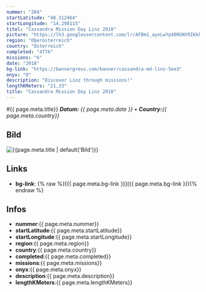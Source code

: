 ```yaml
---
nummer: "204"
startLatitude: "48.312464"
startLongitude: "14.298115"
titel: "Cassandra Mission Day Linz 2018"
picture: "https://lh3.googleusercontent.com/lr/AFBm1_ayeLwYp40RGNtRIKkknaUBWuh8-lQGElZ4699PeDuSgnntNEc64xadwXJxUHAAG7axgERXvqUXSWa2OlPCu0pkN8bKMoFNLoY24IUBAsdbK1gzELTHCj_UC0KsF5avz1bphRGYAH9HwCliWbix2F9KXsabnbtMEsQePNEapGA9W4EgEVOMz_zVOmTQu1vHiNT3ai7B1w1Cpo2I8Kk3AS10tDYL1MafRt6UoWQMlTEp4tKYQnUEbgAIOssuh7GflFdANVYwO7O6FoK1j81qQB-jMpRwU_GfXisXa3nCkFROOz5f4EgCnxh_siDHssJeTwbHYWXtgaJ1umOPnTrXbRUcSTu0Lxsv2DqPuoks8ZkhGdiW0sJmIxsi4UBxfDr1q9qhEb94V2Qw644AUpBhRqYy0n8eJr4BpIrrjGs-S-bgihvzm0aJOBoHkUtgDMZSikINX8gTf-VJoqUU9skBt1FItxRNCRYTTI8YDRnFXJwtSgJQ-ZmuowhgilQfLCBFBcOGNJhnpNPcfh1v-I4D8RN_-Xb76HusGVX_Ckp1fa7Ym1MTXhImVnPMOWuYrMzHaNp0MWH4fLcoaLMSOp48cDhrD-PMYkwPsEPIOEz-6LGCNXEcx7yrcjB5uLnbHEK28gabNSaw8A0ogJZYSEi6ra4NxuHO3avxO4izwqGTCEsyOVDqCzDdo8WEV9EAI9DJ_yKokGQy9kg37B9cLJvZuvsWDHY9LIU7LsMYxjoyLj5pg5VgfK5mC7vn-jjjeP8oU0V8IglN7BxjqYpVaEbxq-X2hLgE9RvxQrWAXHi4isPZ7n9st0pbR8nT-Jlr1ZfilwkILGAHIIVP1x4JyRvQUbnoWRZxpe4"
region: "Oberösterreich"
country: "Österreich"
completed: "4776"
missions: "6"
date: "2018"
bg-link: "https://bannergress.com/banner/cassandra-md-linz-5ee3"
onyx: "0"
description: "Discover Linz through missions!"
lengthKMeters: "21,33"
title: "Cassandra Mission Day Linz 2018"
---
```


#{{ page.meta.title}}
_**Datum:** {{ page.meta.date }} • **Country:**{{ page.meta.country}}_

## Bild
![{{page.meta.title | default('Bild')}}]({{page.meta.picture}})

## Links
- **bg-link**: {% raw %}[{{ page.meta.bg-link }}]({{ page.meta.bg-link }}){% endraw %}

## Infos
- **nummer**:{{ page.meta.nummer}}
- **startLatitude**:{{ page.meta.startLatitude}}
- **startLongitude**:{{ page.meta.startLongitude}}
- **region**:{{ page.meta.region}}
- **country**:{{ page.meta.country}}
- **completed**:{{ page.meta.completed}}
- **missions**:{{ page.meta.missions}}
- **onyx**:{{ page.meta.onyx}}
- **description**:{{ page.meta.description}}
- **lengthKMeters**:{{ page.meta.lengthKMeters}}

